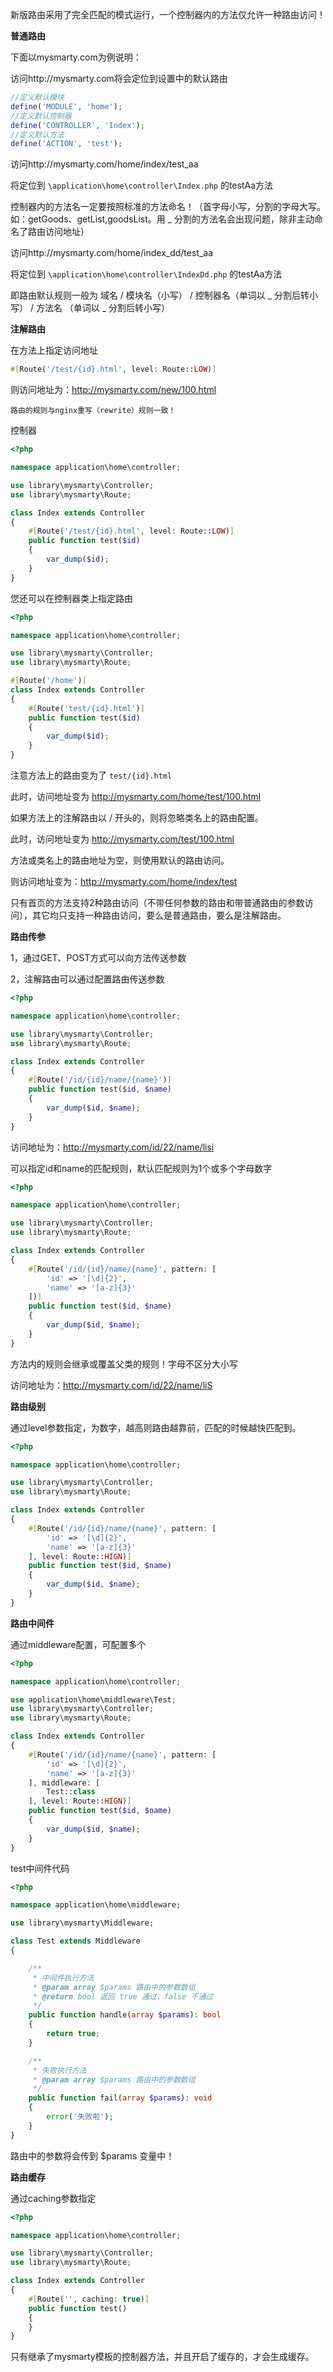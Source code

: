 新版路由采用了完全匹配的模式运行，一个控制器内的方法仅允许一种路由访问！

**普通路由**

下面以mysmarty.com为例说明：

访问http://mysmarty.com将会定位到设置中的默认路由

```php
//定义默认模块
define('MODULE', 'home');
//定义默认控制器
define('CONTROLLER', 'Index');
//定义默认方法
define('ACTION', 'test');
```

访问http://mysmarty.com/home/index/test_aa

将定位到 `\application\home\controller\Index.php` 的testAa方法

控制器内的方法名一定要按照标准的方法命名！（首字母小写，分割的字母大写。如：getGoods、getList,goodsList。用 _ 分割的方法名会出现问题，除非主动命名了路由访问地址）



访问http://mysmarty.com/home/index_dd/test_aa

将定位到 `\application\home\controller\IndexDd.php` 的testAa方法

即路由默认规则一般为 域名 / 模块名（小写） / 控制器名（单词以 _ 分割后转小写） / 方法名 （单词以 _ 分割后转小写）

**注解路由**

在方法上指定访问地址

```php
#[Route('/test/{id}.html', level: Route::LOW)]
```

则访问地址为：http://mysmarty.com/new/100.html

`路由的规则与nginx重写（rewrite）规则一致！`

控制器

```php
<?php

namespace application\home\controller;

use library\mysmarty\Controller;
use library\mysmarty\Route;

class Index extends Controller
{
    #[Route('/test/{id}.html', level: Route::LOW)]
    public function test($id)
    {
        var_dump($id);
    }
}
```

您还可以在控制器类上指定路由

```php
<?php

namespace application\home\controller;

use library\mysmarty\Controller;
use library\mysmarty\Route;

#[Route('/home')]
class Index extends Controller
{
    #[Route('test/{id}.html')]
    public function test($id)
    {
        var_dump($id);
    }
}
```

注意方法上的路由变为了 `test/{id}.html`

此时，访问地址变为 http://mysmarty.com/home/test/100.html

如果方法上的注解路由以 / 开头的，则将忽略类名上的路由配置。

此时，访问地址变为 http://mysmarty.com/test/100.html

方法或类名上的路由地址为空，则使用默认的路由访问。

则访问地址变为：http://mysmarty.com/home/index/test

只有首页的方法支持2种路由访问（不带任何参数的路由和带普通路由的参数访问），其它均只支持一种路由访问，要么是普通路由，要么是注解路由。

**路由传参**

1，通过GET、POST方式可以向方法传送参数

2，注解路由可以通过配置路由传送参数

```php
<?php

namespace application\home\controller;

use library\mysmarty\Controller;
use library\mysmarty\Route;

class Index extends Controller
{
    #[Route('/id/{id}/name/{name}')]
    public function test($id, $name)
    {
        var_dump($id, $name);
    }
}
```

访问地址为：http://mysmarty.com/id/22/name/lisi

可以指定id和name的匹配规则，默认匹配规则为1个或多个字母数字

```php
<?php

namespace application\home\controller;

use library\mysmarty\Controller;
use library\mysmarty\Route;

class Index extends Controller
{
    #[Route('/id/{id}/name/{name}', pattern: [
        'id' => '[\d]{2}',
        'name' => '[a-z]{3}'
    ])]
    public function test($id, $name)
    {
        var_dump($id, $name);
    }
}
```

方法内的规则会继承或覆盖父类的规则！字母不区分大小写

访问地址为：http://mysmarty.com/id/22/name/liS

**路由级别**

通过level参数指定，为数字，越高则路由越靠前，匹配的时候越快匹配到。

```php
<?php

namespace application\home\controller;

use library\mysmarty\Controller;
use library\mysmarty\Route;

class Index extends Controller
{
    #[Route('/id/{id}/name/{name}', pattern: [
        'id' => '[\d]{2}',
        'name' => '[a-z]{3}'
    ], level: Route::HIGN)]
    public function test($id, $name)
    {
        var_dump($id, $name);
    }
}
```

**路由中间件**

通过middleware配置，可配置多个

```php
<?php

namespace application\home\controller;

use application\home\middleware\Test;
use library\mysmarty\Controller;
use library\mysmarty\Route;

class Index extends Controller
{
    #[Route('/id/{id}/name/{name}', pattern: [
        'id' => '[\d]{2}',
        'name' => '[a-z]{3}'
    ], middleware: [
        Test::class
    ], level: Route::HIGN)]
    public function test($id, $name)
    {
        var_dump($id, $name);
    }
}
```

test中间件代码

```php
<?php

namespace application\home\middleware;

use library\mysmarty\Middleware;

class Test extends Middleware
{

    /**
     * 中间件执行方法
     * @param array $params 路由中的参数数组
     * @return bool 返回 true 通过，false 不通过
     */
    public function handle(array $params): bool
    {
        return true;
    }

    /**
     * 失败执行方法
     * @param array $params 路由中的参数数组
     */
    public function fail(array $params): void
    {
        error('失败啦');
    }
}
```

路由中的参数将会传到 $params 变量中！

**路由缓存**

通过caching参数指定

```php
<?php

namespace application\home\controller;

use library\mysmarty\Controller;
use library\mysmarty\Route;

class Index extends Controller
{
    #[Route('', caching: true)]
    public function test()
    {
    }
}
```

只有继承了mysmarty模板的控制器方法，并且开启了缓存的，才会生成缓存。

